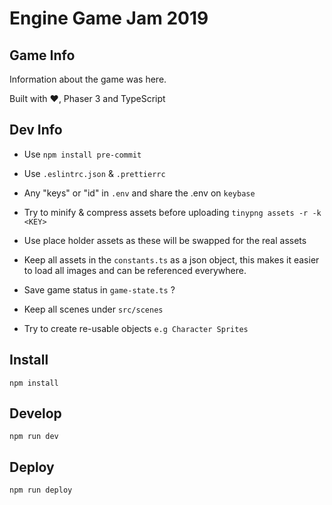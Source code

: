 # Engine Game Jam 2019


## Game Info

Information about the game was here.

Built with ♥️, Phaser 3 and TypeScript

## Dev Info

- Use `npm install pre-commit`
- Use `.eslintrc.json` & `.prettierrc` 
- Any "keys" or "id" in `.env` and share the .env on `keybase`
- Try to minify & compress assets before uploading `tinypng assets -r -k <KEY>` 
- Use place holder assets as these will be swapped for the real assets

- Keep all assets in the `constants.ts` as a json object, this makes it easier to load all images and can be referenced everywhere. 
- Save game status in `game-state.ts` ?
- Keep all scenes under `src/scenes`
- Try to create re-usable objects `e.g Character Sprites`


## Install

```
npm install
```

## Develop

```
npm run dev
```

## Deploy

```
npm run deploy
```
